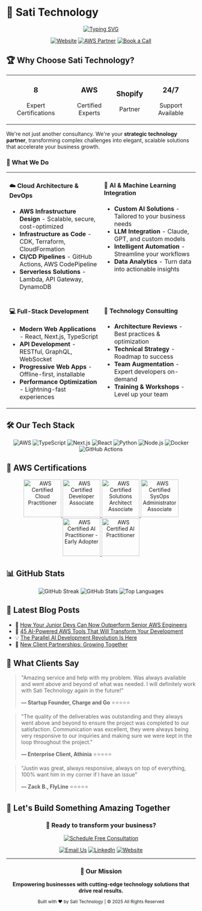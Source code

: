 # 🚀 Sati Technology

<div align="center">
  
  <!-- Animated typing SVG -->
  <a href="https://satitechnology.com">
    <img src="https://readme-typing-svg.demolab.com?font=Fira+Code&size=30&pause=1000&color=0077FF&center=true&vCenter=true&width=600&lines=Building+the+Future+of+Cloud;AWS+%7C+AI+%7C+Full-Stack+Solutions;Your+Technology+Partner" alt="Typing SVG" />
  </a>
  
  <br/>
  
  [![Website](https://img.shields.io/badge/Website-satitechnology.com-0077FF?style=for-the-badge&logo=google-chrome&logoColor=white)](https://satitechnology.com)
  [![AWS Partner](https://img.shields.io/badge/AWS-Certified_Partner-FF9900?style=for-the-badge&logo=amazon-aws&logoColor=white)](https://aws.amazon.com)
  [![Book a Call](https://img.shields.io/badge/Book_a_Call-Free_Consultation-00D4AA?style=for-the-badge&logo=calendly&logoColor=white)](https://calendly.com/jpursati)
  
</div>

## 🏆 Why Choose Sati Technology?

<div align="center">
  <table>
    <tr>
      <td align="center">
        <h3>8</h3>
        <p>Expert Certifications</p>
      </td>
      <td align="center">
        <h3>AWS</h3>
        <p>Certified Experts</p>
      </td>
      <td align="center">
        <h3>Shopify</h3>
        <p>Partner</p>
      </td>
      <td align="center">
        <h3>24/7</h3>
        <p>Support Available</p>
      </td>
    </tr>
  </table>
</div>

We're not just another consultancy. We're your **strategic technology partner**, transforming complex challenges into elegant, scalable solutions that accelerate your business growth.

### 🎯 What We Do

<table>
<tr>
<td width="50%" valign="top">

#### ☁️ Cloud Architecture & DevOps

- **AWS Infrastructure Design** - Scalable, secure, cost-optimized
- **Infrastructure as Code** - CDK, Terraform, CloudFormation
- **CI/CD Pipelines** - GitHub Actions, AWS CodePipeline
- **Serverless Solutions** - Lambda, API Gateway, DynamoDB

</td>
<td width="50%" valign="top">

#### 🤖 AI & Machine Learning Integration

- **Custom AI Solutions** - Tailored to your business needs
- **LLM Integration** - Claude, GPT, and custom models
- **Intelligent Automation** - Streamline your workflows
- **Data Analytics** - Turn data into actionable insights

</td>
</tr>
<tr>
<td width="50%" valign="top">

#### 💻 Full-Stack Development

- **Modern Web Applications** - React, Next.js, TypeScript
- **API Development** - RESTful, GraphQL, WebSocket
- **Progressive Web Apps** - Offline-first, installable
- **Performance Optimization** - Lightning-fast experiences

</td>
<td width="50%" valign="top">

#### 🔧 Technology Consulting

- **Architecture Reviews** - Best practices & optimization
- **Technical Strategy** - Roadmap to success
- **Team Augmentation** - Expert developers on-demand
- **Training & Workshops** - Level up your team

</td>
</tr>
</table>

## 🛠️ Our Tech Stack

<div align="center">

![AWS](https://img.shields.io/badge/AWS-232F3E?style=for-the-badge&logo=amazon-aws&logoColor=white)
![TypeScript](https://img.shields.io/badge/TypeScript-007ACC?style=for-the-badge&logo=typescript&logoColor=white)
![Next.js](https://img.shields.io/badge/Next.js-000000?style=for-the-badge&logo=next.js&logoColor=white)
![React](https://img.shields.io/badge/React-20232A?style=for-the-badge&logo=react&logoColor=61DAFB)
![Python](https://img.shields.io/badge/Python-3776AB?style=for-the-badge&logo=python&logoColor=white)
![Node.js](https://img.shields.io/badge/Node.js-339933?style=for-the-badge&logo=node.js&logoColor=white)
![Docker](https://img.shields.io/badge/Docker-2496ED?style=for-the-badge&logo=docker&logoColor=white)
![GitHub Actions](https://img.shields.io/badge/GitHub_Actions-2088FF?style=for-the-badge&logo=github-actions&logoColor=white)

</div>

## 🏅 AWS Certifications

<div align="center">
  <a href="https://www.credly.com/badges/ba3d9514-e17c-4831-a872-8e85fed5fa50/public_url">
    <img src="https://satitechnology.com/certifications/aws-certified-cloud-practitioner.png" width="100" alt="AWS Certified Cloud Practitioner"/>
  </a>
  <a href="https://www.credly.com/badges/c74a44f1-25af-4212-9b1c-ae44f2c5db97/public_url">
    <img src="https://satitechnology.com/certifications/aws-certified-developer-associate.png" width="100" alt="AWS Certified Developer Associate"/>
  </a>
  <a href="https://www.credly.com/badges/268d20bc-83b6-41f2-99a9-45c488a49329/public_url">
    <img src="https://satitechnology.com/certifications/aws-certified-solutions-architect-associate.png" width="100" alt="AWS Certified Solutions Architect Associate"/>
  </a>
  <a href="https://www.credly.com/badges/645aa4ea-c733-4f73-837d-fe79731ffa3a/public_url">
    <img src="https://satitechnology.com/certifications/aws-certified-sysops-administrator-associate.png" width="100" alt="AWS Certified SysOps Administrator Associate"/>
  </a>
  <a href="https://www.credly.com/badges/347d17c8-0c82-4f00-add7-0cdc9e981037/public_url">
    <img src="https://satitechnology.com/certifications/aws-certified-ai-practitioner-early-adopter.png" width="100" alt="AWS Certified AI Practitioner - Early Adopter"/>
  </a>
  <a href="https://www.credly.com/badges/4b28640b-9abd-4611-b352-ffbabcc45d07/public_url">
    <img src="https://satitechnology.com/certifications/aws-certified-ai-practitioner.png" width="100" alt="AWS Certified AI Practitioner"/>
  </a>
</div>

## 📊 GitHub Stats

<div align="center">
  <img src="https://github-readme-streak-stats.herokuapp.com/?user=alldev247365&theme=dark&hide_border=true&background=1a1a1a&ring=0077FF&fire=0077FF&currStreakLabel=0077FF" alt="GitHub Streak" />
  
  <img src="https://github-readme-stats.vercel.app/api?username=alldev247365&show_icons=true&theme=dark&hide_border=true&bg_color=1a1a1a&title_color=0077FF&text_color=ffffff&icon_color=0077FF&count_private=true&include_all_commits=true" alt="GitHub Stats" />
  
  <img src="https://github-readme-stats.vercel.app/api/top-langs/?username=alldev247365&layout=compact&theme=dark&hide_border=true&bg_color=1a1a1a&title_color=0077FF&text_color=ffffff&langs_count=8" alt="Top Languages" />
</div>

## 📝 Latest Blog Posts

<!-- BLOG-POST-LIST:START -->

- 🚀 [How Your Junior Devs Can Now Outperform Senior AWS Engineers](https://satitechnology.com/blog/your-junior-devs-can-now-outperform-senior-aws-engineers)
- 🤖 [45 AI-Powered AWS Tools That Will Transform Your Development](https://satitechnology.com/blog/aws-mcp-servers-claude-code-45-ai-tools)
- 💡 [The Parallel AI Development Revolution Is Here](https://satitechnology.com/blog/parallel-ai-development-revolution)
- 🎯 [New Client Partnerships: Growing Together](https://satitechnology.com/blog/new-client-partnerships)
<!-- BLOG-POST-LIST:END -->

## 💬 What Clients Say

> "Amazing service and help with my problem. Was always available and went above and beyond of what was needed. I will definitely work with Sati Technology again in the future!"
>
> **— Startup Founder, Charge and Go** ⭐⭐⭐⭐⭐

> "The quality of the deliverables was outstanding and they always went above and beyond to ensure the project was completed to our satisfaction. Communication was excellent, they were always being very responsive to our inquiries and making sure we were kept in the loop throughout the project."
>
> **— Enterprise Client, Athinia** ⭐⭐⭐⭐⭐

> "Justin was great, always responsive, always on top of everything, 100% want him in my corner if I have an issue"
>
> **— Zack B., FlyLine** ⭐⭐⭐⭐⭐

## 🤝 Let's Build Something Amazing Together

<div align="center">
  
### 🎯 Ready to transform your business?

[![Schedule Free Consultation](https://img.shields.io/badge/Schedule_Free_Consultation-Book_30_Minutes-0077FF?style=for-the-badge&logo=calendly&logoColor=white)](https://calendly.com/jpursati)

[![Email Us](https://img.shields.io/badge/Email-contact@satitechnology.com-EA4335?style=for-the-badge&logo=gmail&logoColor=white)](mailto:contact@satitechnology.com)
[![LinkedIn](https://img.shields.io/badge/LinkedIn-Connect-0A66C2?style=for-the-badge&logo=linkedin&logoColor=white)](https://linkedin.com/company/sati-technology)
[![Website](https://img.shields.io/badge/Website-Explore_Our_Work-000000?style=for-the-badge&logo=vercel&logoColor=white)](https://satitechnology.com)

</div>

---

<div align="center">
  
### 🌟 Our Mission

**Empowering businesses with cutting-edge technology solutions that drive real results.**

<sub>Built with ❤️ by Sati Technology | © 2025 All Rights Reserved</sub>

</div>
